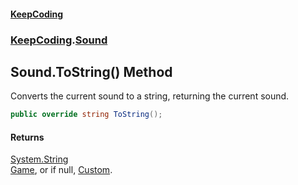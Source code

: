 #### [KeepCoding](index.md 'index')
### [KeepCoding](KeepCoding.md 'KeepCoding').[Sound](KeepCoding_Sound.md 'KeepCoding.Sound')
## Sound.ToString() Method
Converts the current sound to a string, returning the current sound.  
```csharp
public override string ToString();
```
#### Returns
[System.String](https://docs.microsoft.com/en-us/dotnet/api/System.String 'System.String')  
[Game](KeepCoding_Sound_Game.md 'KeepCoding.Sound.Game'), or if null, [Custom](KeepCoding_Sound_Custom.md 'KeepCoding.Sound.Custom').
